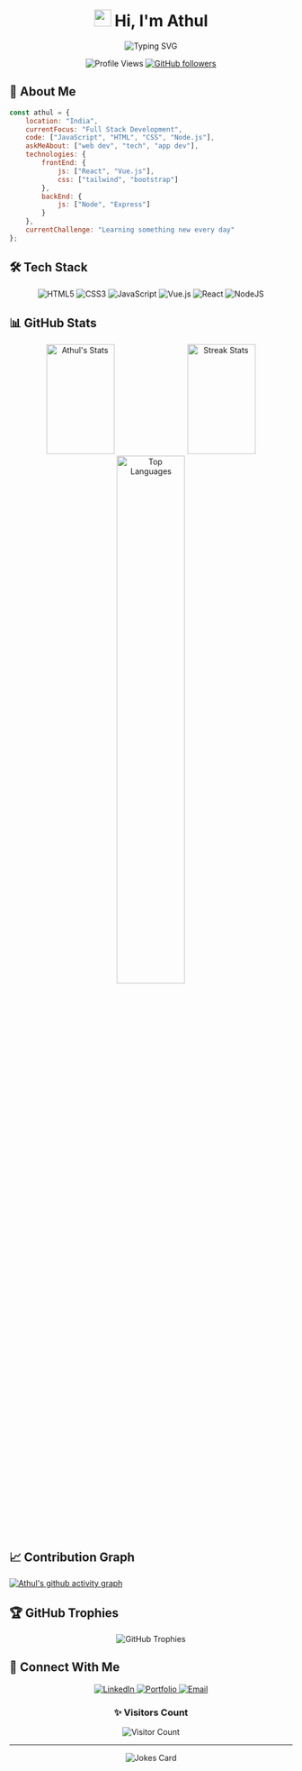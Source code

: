 <h1 align="center">
  <img src="https://media.giphy.com/media/hvRJCLFzcasrR4ia7z/giphy.gif" width="30px"/> 
  Hi, I'm Athul
</h1>

<div align="center">
  <img src="https://readme-typing-svg.demolab.com?font=Fira+Code&pause=1000&color=7F3ACE&center=true&vCenter=true&width=435&lines=Full+Stack+Developer;Always+Learning+New+Things;Passionate+about+Web+Development" alt="Typing SVG" />
</div>

<div align="center">
  
  ![Profile Views](https://komarev.com/ghpvc/?username=Athulsn10&style=for-the-badge&color=7F3ACE)
  [![GitHub followers](https://img.shields.io/github/followers/Athulsn10?style=for-the-badge&logo=github&color=7F3ACE)](https://github.com/Athulsn10)
  
</div>

## 💫 About Me
```javascript
const athul = {
    location: "India",
    currentFocus: "Full Stack Development",
    code: ["JavaScript", "HTML", "CSS", "Node.js"],
    askMeAbout: ["web dev", "tech", "app dev"],
    technologies: {
        frontEnd: {
            js: ["React", "Vue.js"],
            css: ["tailwind", "bootstrap"]
        },
        backEnd: {
            js: ["Node", "Express"]
        }
    },
    currentChallenge: "Learning something new every day"
};
```

## 🛠️ Tech Stack
<div align="center">
  
  ![HTML5](https://img.shields.io/badge/HTML5-%23E34F26.svg?style=for-the-badge&logo=html5&logoColor=white)
  ![CSS3](https://img.shields.io/badge/CSS3-%231572B6.svg?style=for-the-badge&logo=css3&logoColor=white)
  ![JavaScript](https://img.shields.io/badge/JavaScript-%23F7DF1E.svg?style=for-the-badge&logo=javascript&logoColor=black)
  ![Vue.js](https://img.shields.io/badge/Vue.js-%2335495e.svg?style=for-the-badge&logo=vuedotjs&logoColor=%234FC08D)
  ![React](https://img.shields.io/badge/React-%2320232a.svg?style=for-the-badge&logo=react&logoColor=%2361DAFB)
  ![NodeJS](https://img.shields.io/badge/Node.js-6DA55F?style=for-the-badge&logo=node.js&logoColor=white)
  
</div>

## 📊 GitHub Stats
<div align="center">
  <img width="49%" height="195px" src="https://github-readme-stats.vercel.app/api?username=Athulsn10&show_icons=true&count_private=true&hide_border=true&title_color=7F3ACE&icon_color=7F3ACE&text_color=c9d1d9&bg_color=0d1117" alt="Athul's Stats" /> 
  <img width="49%" height="195px" src="https://github-readme-streak-stats.herokuapp.com/?user=Athulsn10&hide_border=true&stroke=7F3ACE&background=0D1117&ring=7F3ACE&fire=7F3ACE&currStreakNum=FFFFFF&sideNums=FFFFFF&currStreakLabel=7F3ACE&sideLabels=7F3ACE&dates=FFFFFF" alt="Streak Stats" />
</div>

<div align="center">
  <img width="49%" src="https://github-readme-stats.vercel.app/api/top-langs/?username=Athulsn10&layout=compact&hide_border=true&title_color=7F3ACE&text_color=FFFFFF&bg_color=0d1117" alt="Top Languages" />
</div>

## 📈 Contribution Graph
[![Athul's github activity graph](https://github-readme-activity-graph.vercel.app/graph?username=Athulsn10&bg_color=0d1117&color=7F3ACE&line=7F3ACE&point=FFFFFF&area=true&hide_border=true)](https://github.com/ashutosh00710/github-readme-activity-graph)

## 🏆 GitHub Trophies
<div align="center">
  <img src="https://github-profile-trophy.vercel.app/?username=Athulsn10&theme=dracula&no-frame=true&no-bg=true&column=7" alt="GitHub Trophies"/>
</div>

## 🤝 Connect With Me
<div align="center">
  <a href="https://linkedin.com/in/athul-nair123" target="_blank">
    <img src="https://img.shields.io/badge/LinkedIn-%230077B5.svg?style=for-the-badge&logo=linkedin&logoColor=white" alt="LinkedIn">
  </a>
  <a href="bit.ly/AthulSNair" target="_blank">
    <img src="https://img.shields.io/badge/Portfolio-%23000000.svg?style=for-the-badge&logo=firefox&logoColor=white" alt="Portfolio">
  </a>
  <a href="mailto:athulsn32@gmail.com">
    <img src="https://img.shields.io/badge/Gmail-%23EA4335.svg?style=for-the-badge&logo=gmail&logoColor=white" alt="Email">
  </a>
</div>

<div align="center">
  <h3>✨ Visitors Count</h3>
  <img src="https://profile-counter.glitch.me/{Athulsn10}/count.svg" alt="Visitor Count" />
</div>

---
<div align="center">
  <img src="https://readme-jokes.vercel.app/api?hideBorder&theme=dracula" alt="Jokes Card" />
</div>
